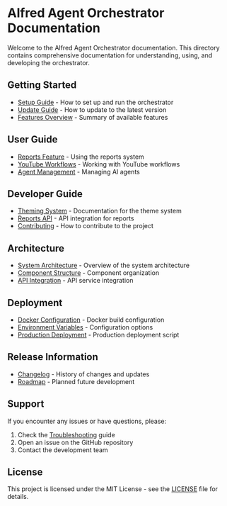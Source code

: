 # Alfred Agent Orchestrator Documentation

Welcome to the Alfred Agent Orchestrator documentation. This directory contains comprehensive documentation for understanding, using, and developing the orchestrator.

## Getting Started

- [Setup Guide](../SETUP.md) - How to set up and run the orchestrator
- [Update Guide](UPDATE-GUIDE.md) - How to update to the latest version
- [Features Overview](FEATURES.md) - Summary of available features

## User Guide

- [Reports Feature](usage/REPORTS.md) - Using the reports system
- [YouTube Workflows](../src/components/workflows/README.md) - Working with YouTube workflows
- [Agent Management](../src/components/agents/README.md) - Managing AI agents

## Developer Guide

- [Theming System](THEMING.md) - Documentation for the theme system
- [Reports API](development/REPORTS-API.md) - API integration for reports
- [Contributing](../CONTRIBUTING.md) - How to contribute to the project

## Architecture

- [System Architecture](../src/README.md) - Overview of the system architecture
- [Component Structure](../src/components/README.md) - Component organization
- [API Integration](../src/lib/README.md) - API service integration

## Deployment

- [Docker Configuration](../Dockerfile) - Docker build configuration
- [Environment Variables](../.env.example) - Configuration options
- [Production Deployment](../start-prod.sh) - Production deployment script

## Release Information

- [Changelog](../CHANGELOG.md) - History of changes and updates
- [Roadmap](../ROADMAP.md) - Planned future development

## Support

If you encounter any issues or have questions, please:

1. Check the [Troubleshooting](../TROUBLESHOOTING.md) guide
2. Open an issue on the GitHub repository
3. Contact the development team

## License

This project is licensed under the MIT License - see the [LICENSE](../LICENSE) file for details.